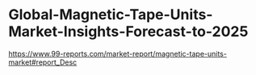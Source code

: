 # Global-Magnetic-Tape-Units-Market-Insights-Forecast-to-2025
https://www.99-reports.com/market-report/magnetic-tape-units-market#report_Desc
